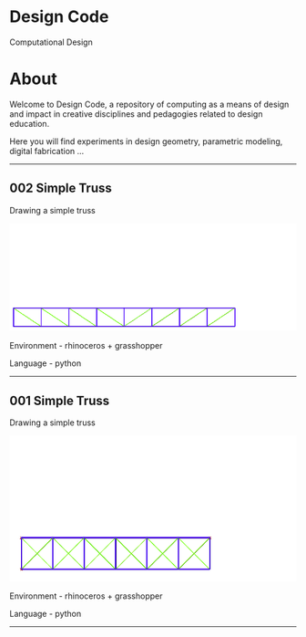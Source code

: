 # Design Code

Computational Design

# About

Welcome to Design Code, a repository of computing as a means of design and impact in creative disciplines and pedagogies related to design education.

Here you will find experiments in design geometry, parametric modeling, digital fabrication ...

---

## 002 Simple Truss

Drawing a simple truss

![](models/002_simpleTruss/002trussSimple.gif)

Environment - rhinoceros + grasshopper

Language    - python

---

## 001 Simple Truss

Drawing a simple truss

![](models/001_simpleTruss/simpleTruss.gif)

Environment - rhinoceros + grasshopper

Language    - python

---


